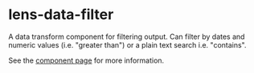 # lens-data-filter

A data transform component for filtering output. Can filter by dates and numeric values
(i.e. "greater than") or a plain text search i.e. "contains".

See the [component page](http://sepans.github.io/lens-data-filter) for more information.
